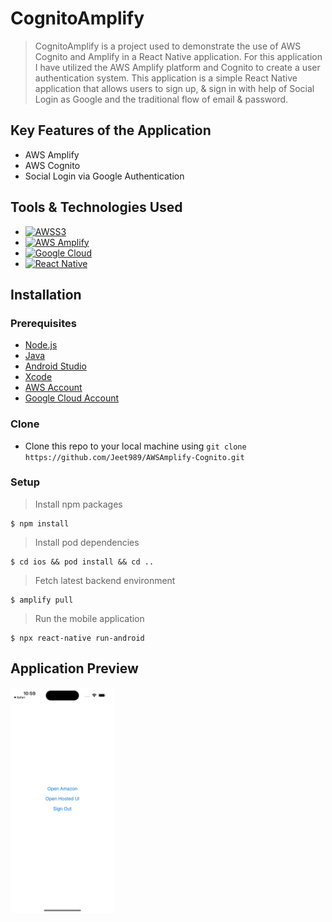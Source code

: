 # CognitoAmplify

> CognitoAmplify is a project used to demonstrate the use of AWS Cognito and Amplify in a React Native application. For this application I have utilized the AWS Amplify platform and Cognito to create a user authentication system. This application is a simple React Native application that allows users to sign up, & sign in with help of Social Login as Google and the traditional flow of email & password.

## Key Features of the Application

- AWS Amplify
- AWS Cognito
- Social Login via Google Authentication

## Tools & Technologies Used

- [![AWSS3][AWSS3]][AWSS3-url]
- [![AWS Amplify][AWSAmplify]][AWSAmplify-url]
- [![Google Cloud][GoogleCloud]][GoogleCloud-url]
- [![React Native][ReactNative]][ReactNative-url]

[ReactNative]: https://img.shields.io/badge/react_native-%2320232a.svg?style=for-the-badge&logo=react&logoColor=%2361DAFB
[ReactNative-url]: https://reactnative.dev/
[AWSAmplify]: https://img.shields.io/static/v1?style=for-the-badge&message=AWS+Amplify&color=222222&logo=AWS+Amplify&logoColor=FF9900&label=
[AWSAmplify-url]: https://aws.amazon.com/amplify/
[AWSS3]: https://img.shields.io/badge/AWS-%23FF9900.svg?style=for-the-badge&logo=amazon-aws&logoColor=white
[AWSS3-url]: https://aws.amazon.com/
[GoogleCloud]: https://img.shields.io/static/v1?style=for-the-badge&message=Google+Cloud&color=4285F4&logo=Google+Cloud&logoColor=FFFFFF&label=
[GoogleCloud-url]: https://cloud.google.com/

## Installation

### Prerequisites

- [Node.js](https://nodejs.org/en/)
- [Java](https://www.java.com/en/)
- [Android Studio](https://developer.android.com/studio)
- [Xcode](https://developer.apple.com/xcode/)
- [AWS Account](https://aws.amazon.com/)
- [Google Cloud Account](https://cloud.google.com/)

### Clone

- Clone this repo to your local machine using `git clone https://github.com/Jeet989/AWSAmplify-Cognito.git`

### Setup

> Install npm packages

```shell
$ npm install
```

> Install pod dependencies

```shell
$ cd ios && pod install && cd ..
```

> Fetch latest backend environment

```shell
$ amplify pull
```

> Run the mobile application

```shell
$ npx react-native run-android
```

## Application Preview

<img width=33% src="./app_preview.gif">
<br />
